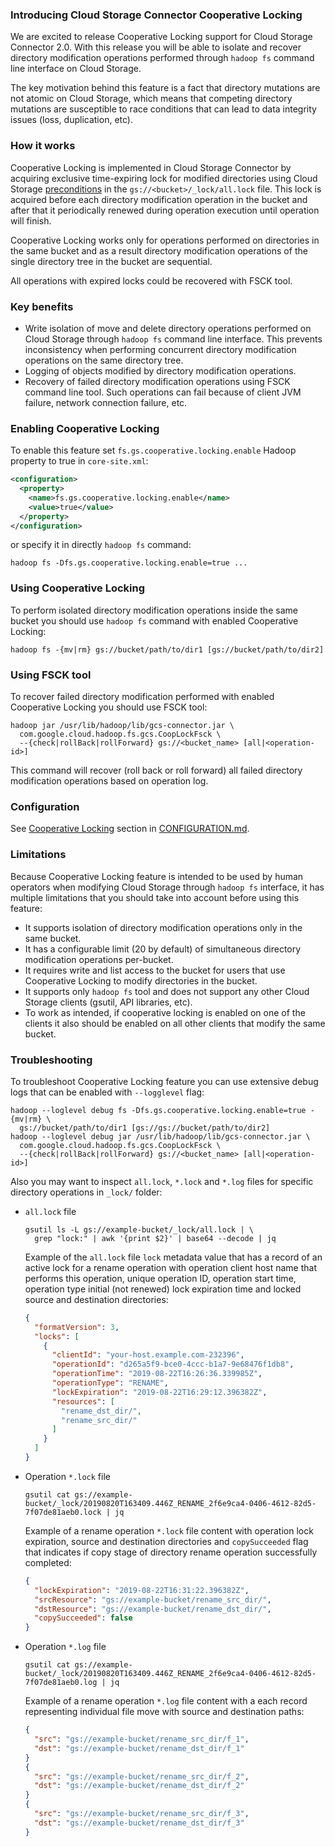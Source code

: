 ### Introducing Cloud Storage Connector Cooperative Locking

We are excited to release Cooperative Locking support for Cloud Storage
Connector 2.0. With this release you will be able to isolate and recover
directory modification operations performed through `hadoop fs` command line
interface on Cloud Storage.

The key motivation behind this feature is a fact that directory mutations are
not atomic on Cloud Storage, which means that competing directory mutations are
susceptible to race conditions that can lead to data integrity issues (loss,
duplication, etc).

### How it works

Cooperative Locking is implemented in Cloud Storage Connector by acquiring
exclusive time-expiring lock for modified directories using Cloud Storage
[preconditions](https://cloud.google.com/storage/docs/generations-preconditions#_Preconditions)
in the `gs://<bucket>/_lock/all.lock` file. This lock is acquired before each
directory modification operation in the bucket and after that it periodically
renewed during operation execution until operation will finish.

Cooperative Locking works only for operations performed on directories in the
same bucket and as a result directory modification operations of the single
directory tree in the bucket are sequential.

All operations with expired locks could be recovered with FSCK tool.

### Key benefits

*   Write isolation of move and delete directory operations performed on Cloud
    Storage through `hadoop fs` command line interface. This prevents
    inconsistency when performing concurrent directory modification operations
    on the same directory tree.
*   Logging of objects modified by directory modification operations.
*   Recovery of failed directory modification operations using FSCK command line
    tool. Such operations can fail because of client JVM failure, network
    connection failure, etc.

### Enabling Cooperative Locking

To enable this feature set `fs.gs.cooperative.locking.enable` Hadoop property to
true in `core-site.xml`:

```xml
<configuration>
  <property>
    <name>fs.gs.cooperative.locking.enable</name>
    <value>true</value>
  </property>
</configuration>
```

or specify it in directly `hadoop fs` command:

```shell
hadoop fs -Dfs.gs.cooperative.locking.enable=true ...
```

### Using Cooperative Locking

To perform isolated directory modification operations inside the same bucket you
should use `hadoop fs` command with enabled Cooperative Locking:

```shell
hadoop fs -{mv|rm} gs://bucket/path/to/dir1 [gs://bucket/path/to/dir2]
```

### Using FSCK tool

To recover failed directory modification performed with enabled Cooperative
Locking you should use FSCK tool:

```shell
hadoop jar /usr/lib/hadoop/lib/gcs-connector.jar \
  com.google.cloud.hadoop.fs.gcs.CoopLockFsck \
  --{check|rollBack|rollForward} gs://<bucket_name> [all|<operation-id>]
```

This command will recover (roll back or roll forward) all failed directory
modification operations based on operation log.

### Configuration

See
[Cooperative Locking](CONFIGURATION.md#cooperative-locking-feature-configuration)
section in [CONFIGURATION.md](CONFIGURATION.md).

### Limitations

Because Cooperative Locking feature is intended to be used by human operators
when modifying Cloud Storage through `hadoop fs` interface, it has multiple
limitations that you should take into account before using this feature:

*   It supports isolation of directory modification operations only in the same
    bucket.
*   It has a configurable limit (20 by default) of simultaneous directory
    modification operations per-bucket.
*   It requires write and list access to the bucket for users that use
    Cooperative Locking to modify directories in the bucket.
*   It supports only `hadoop fs` tool and does not support any other Cloud
    Storage clients (gsutil, API libraries, etc).
*   To work as intended, if cooperative locking is enabled on one of the clients
    it also should be enabled on all other clients that modify the same bucket.

### Troubleshooting

To troubleshoot Cooperative Locking feature you can use extensive debug logs
that can be enabled with `--logglevel` flag:

```shell
hadoop --loglevel debug fs -Dfs.gs.cooperative.locking.enable=true -{mv|rm} \
  gs://bucket/path/to/dir1 [gs://gs://bucket/path/to/dir2]
hadoop --loglevel debug jar /usr/lib/hadoop/lib/gcs-connector.jar \
  com.google.cloud.hadoop.fs.gcs.CoopLockFsck \
  --{check|rollBack|rollForward} gs://<bucket_name> [all|<operation-id>]
```

Also you may want to inspect `all.lock`, `*.lock` and `*.log` files for specific
directory operations in `_lock/` folder:

*   `all.lock` file

    ```shell
    gsutil ls -L gs://example-bucket/_lock/all.lock | \
      grep "lock:" | awk '{print $2}' | base64 --decode | jq
    ```

    Example of the `all.lock` file `lock` metadata value that has a record of an
    active lock for a rename operation with operation client host name that
    performs this operation, unique operation ID, operation start time,
    operation type initial (not renewed) lock expiration time and locked source
    and destination directories:

    ```json
    {
      "formatVersion": 3,
      "locks": [
        {
          "clientId": "your-host.example.com-232396",
          "operationId": "d265a5f9-bce0-4ccc-b1a7-9e68476f1db8",
          "operationTime": "2019-08-22T16:26:36.339985Z",
          "operationType": "RENAME",
          "lockExpiration": "2019-08-22T16:29:12.396382Z",
          "resources": [
            "rename_dst_dir/",
            "rename_src_dir/"
          ]
        }
      ]
    }
    ```

*   Operation `*.lock` file

    ```shell
    gsutil cat gs://example-bucket/_lock/20190820T163409.446Z_RENAME_2f6e9ca4-0406-4612-82d5-7f07de81aeb0.lock | jq
    ```

    Example of a rename operation `*.lock` file content with operation lock
    expiration, source and destination directories and `copySucceeded` flag that
    indicates if copy stage of directory rename operation successfully
    completed:

    ```json
    {
      "lockExpiration": "2019-08-22T16:31:22.396382Z",
      "srcResource": "gs://example-bucket/rename_src_dir/",
      "dstResource": "gs://example-bucket/rename_dst_dir/",
      "copySucceeded": false
    }
    ```

*   Operation `*.log` file

    ```shell
    gsutil cat gs://example-bucket/_lock/20190820T163409.446Z_RENAME_2f6e9ca4-0406-4612-82d5-7f07de81aeb0.log | jq
    ```

    Example of a rename operation `*.log` file content with a each record
    representing individual file move with source and destination paths:

    ```json
    {
      "src": "gs://example-bucket/rename_src_dir/f_1",
      "dst": "gs://example-bucket/rename_dst_dir/f_1"
    }
    {
      "src": "gs://example-bucket/rename_src_dir/f_2",
      "dst": "gs://example-bucket/rename_dst_dir/f_2"
    }
    {
      "src": "gs://example-bucket/rename_src_dir/f_3",
      "dst": "gs://example-bucket/rename_dst_dir/f_3"
    }
    ```
